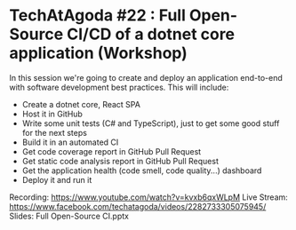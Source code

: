 # TechAtAgoda #22 : Full Open-Source CI/CD of a dotnet core application (Workshop)

In this session we're going to create and deploy an application end-to-end with software development best practices. This will include:
- Create a dotnet core, React SPA
- Host it in GitHub
- Write some unit tests (C# and TypeScript), just to get some good stuff for the next steps
- Build it in an automated CI
- Get code coverage report in GitHub Pull Request
- Get static code analysis report in GitHub Pull Request
- Get the application health (code smell, code quality...) dashboard
- Deploy it and run it

Recording: https://www.youtube.com/watch?v=kvxb6qxWLpM
Live Stream: https://www.facebook.com/techatagoda/videos/2282733305075945/
Slides: Full Open-Source CI.pptx
